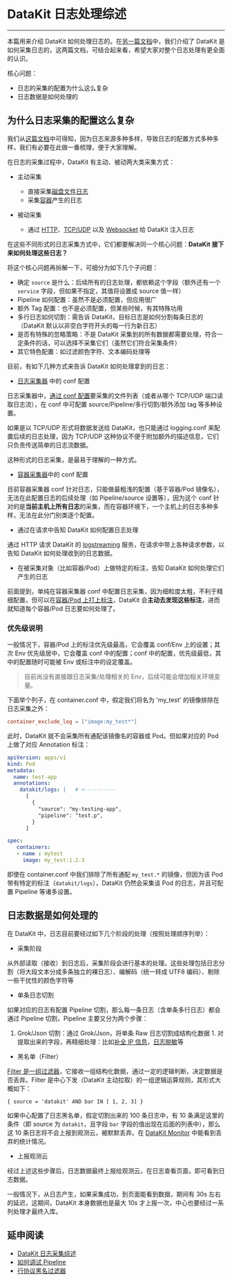 # DataKit 日志处理综述
---

本篇用来介绍 DataKit 如何处理日志的。在[另一篇文档](datakit-logging.md)中，我们介绍了 DataKit 是如何采集日志的，这两篇文档，可结合起来看，希望大家对整个日志处理有更全面的认识。

核心问题：

- 日志的采集的配置为什么这么复杂
- 日志数据是如何处理的

## 为什么日志采集的配置这么复杂

我们从[这篇文档](datakit-logging.md)中可得知，因为日志来源多种多样，导致日志的配置方式多种多样，我们有必要在此做一番梳理，便于大家理解。

在日志的采集过程中，DataKit 有主动、被动两大类采集方式：

- 主动采集
	- 直接采集[磁盘文件日志](logging.md)
	- 采集[容器](container.md)产生的日志

- 被动采集
  - 通过 [HTTP](logstreaming.md)、[TCP/UDP](logging.md#socket) 以及 [Websocket](logfwd.md) 给 DataKit 注入日志

在这些不同形式的日志采集方式中，它们都要解决同一个核心问题：**DataKit 接下来如何处理这些日志？**

将这个核心问题再拆解一下，可细分为如下几个子问题：

- 确定 `source` 是什么：后续所有的日志处理，都依赖这个字段（额外还有一个 `service` 字段，但如果不指定，其值将设置成 source 值一样）
- Pipeline 如何配置：虽然不是必须配置，但应用很广
- 额外 Tag 配置：也不是必须配置，但某些时候，有其特殊功用
- 多行日志如何切割：需告诉 DataKit，目标日志是如何分割每条日志的（DataKit 默认以非空白字符开头的每一行为新日志）
- 是否有特殊的忽略策略：不是 DataKit 采集到的所有数据都需要处理，符合一定条件的话，可以选择不采集它们（虽然它们符合采集条件）
- 其它特色配置：如过滤颜色字符、文本编码处理等

目前，有如下几种方式来告诉 DataKit 如何处理拿到的日志：

- [日志采集器](logging.md) 中的 conf 配置

日志采集器中，[通过 conf 配置](logging.md#config)要采集的文件列表（或者从哪个 TCP/UDP 端口读取日志流），在 conf 中可配置 source/Pipeline/多行切割/额外添加 tag 等多种设置。

如果是以 TCP/UDP 形式将数据发送给 DataKit，也只能通过 logging.conf 来配置后续的日志处理，因为 TCP/UDP 这种协议不便于附加额外的描述信息，它们只负责传送简单的日志流数据。

这种形式的日志采集，是最易于理解的一种方式。

- [容器采集器](container.md)中的 conf 配置

目前容器采集器 conf 针对日志，只能做最粗浅的配置（基于容器/Pod 镜像名），无法在此配置日志的后续处理（如 Pipeline/source 设置等），因为这个 conf 针对的是**当前主机上所有日志**的采集，而在容器环境下，一个主机上的日志多种多样，无法在此分门别类逐个配置。

- 通过在请求中告知 DataKit 如何配置日志处理

通过 HTTP 请求 DataKit 的 [logstreaming](logstreaming.md) 服务，在请求中带上各种请求参数，以告知 DataKit 如何处理收到的日志数据。 

- 在被采集对象（比如容器/Pod）上做特定的标注，告知 DataKit 如何处理它们产生的日志

前面提到，单纯在容器采集器 conf 中配置日志采集，因为细粒度太粗，不利于精细配置，但可以在[容器/Pod 上打上标注](container.md#logging-with-annotation-or-label)，DataKit 会**主动去发现这些标注**，进而就知道每个容器/Pod 日志要如何处理了。

### 优先级说明

一般情况下，容器/Pod 上的标注优先级最高，它会覆盖 conf/Env 上的设置；其次 Env 优先级居中，它会覆盖 conf 中的配置；conf 中的配置，优先级最低，其中的配置随时可能被 Env 或标注中的设定覆盖。

> 目前尚没有直接跟日志采集/处理相关的 Env，后续可能会增加相关环境变量。

下面举个列子，在 container.conf 中，假定我们将名为 'my_test' 的镜像排除在日志采集之外：

```toml
container_exclude_log = ["image:my_test*"]
```

此时，DataKit 就不会采集所有通配该镜像名的容器或 Pod。但如果对应的 Pod 上做了对应 Annotation 标注：

```yaml
apiVersion: apps/v1
kind: Pod
metadata:
  name: test-app
  annotations:
    datakit/logs: |   # <----------
      [
        {
          "source": "my-testing-app",
          "pipeline": "test.p",
        }
      ]

spec:
   containers:
   - name : mytest
     image: my_test:1.2.3
```

即使在 container.conf 中我们排除了所有通配 `my_test.*` 的镜像，但因为该 Pod 带有特定的标注（`datakit/logs`），DataKit 仍然会采集该 Pod 的日志，并且可配置 Pipeline 等诸多设置。

## 日志数据是如何处理的

在 DataKit 中，日志目前要经过如下几个阶段的处理（按照处理顺序列举）：

- 采集阶段

从外部读取（接收）到日志后，采集阶段会进行基本的处理。这些处理包括日志分割（将大段文本分成多条独立的裸日志）、编解码（统一转成 UTF8 编码）、剔除一些干扰性的颜色字符等

- 单条日志切割 

如果对应的日志有配置 Pipeline 切割，那么每一条日志（含单条多行日志）都会通过 Pipeline 切割，Pipeline 主要又分为两个步骤：

  1. Grok/Json 切割：通过 Grok/Json，将单条 Raw 日志切割成结构化数据
	1. 对提取出来的字段，再精细处理：比如[补全 IP 信息](pipeline.md#9b1bba32)，[日志脱敏](pipeline.md#52a4c41c)等

- 黑名单（Filter）

[Filter 是一组过滤器](datakit-filter)，它接收一组结构化数据，通过一定的逻辑判断，决定数据是否丢弃。Filter 是中心下发（DataKit 主动拉取）的一组逻辑运算规则，其形式大概如下：

```
{ source = 'datakit' AND bar IN [ 1, 2, 3] }
```

如果中心配置了日志黑名单，假定切割出来的 100 条日志中，有 10 条满足这里的条件（即 source 为 `datakit`，且字段 `bar` 字段的值出现在后面的列表中），那么这 10 条日志将不会上报到观测云，被默默丢弃。在 [DataKit Monitor](datakit-monitor.md) 中能看到丢弃的统计情况。

- 上报观测云

经过上述这些步骤后，日志数据最终上报给观测云，在日志查看页面，即可看到日志数据。

一般情况下，从日志产生，如果采集成功，到页面能看到数据，期间有 30s 左右的延迟，这期间，DataKit 本身数据也是最大 10s 才上报一次，中心也要经过一系列处理才最终入库。

## 延申阅读

- [DataKit 日志采集综述](datakit-logging.md)
- [如何调试 Pipeline](datakit-pl-how-to.md)
- [行协议黑名过滤器](datakit-filter.md)
